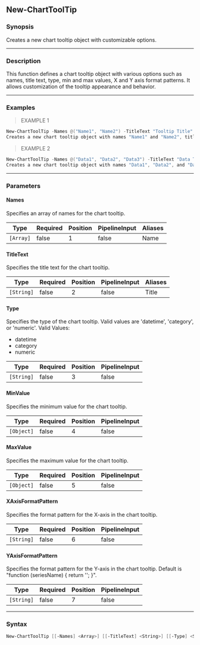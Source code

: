 New-ChartToolTip
----------------

### Synopsis
Creates a new chart tooltip object with customizable options.

---

### Description

This function defines a chart tooltip object with various options such as names, title text, type, min and max values, X and Y axis format patterns. It allows customization of the tooltip appearance and behavior.

---

### Examples
> EXAMPLE 1

```PowerShell
New-ChartToolTip -Names @("Name1", "Name2") -TitleText "Tooltip Title" -Type 'datetime' -MinValue 0 -MaxValue 100 -XAxisFormatPattern "HH:mm:ss" -YAxisFormatPattern "function (seriesName) { return seriesName + ': ' + value; }"
Creates a new chart tooltip object with names "Name1" and "Name2", title "Tooltip Title", datetime type, min value of 0, max value of 100, X-axis format pattern "HH:mm:ss", and custom Y-axis format pattern.
```
> EXAMPLE 2

```PowerShell
New-ChartToolTip -Names @("Data1", "Data2", "Data3") -TitleText "Data Tooltip" -Type 'numeric' -MinValue 50 -MaxValue 200 -XAxisFormatPattern "MM/dd/yyyy" -YAxisFormatPattern "function (seriesName) { return seriesName + ': ' + value; }"
Creates a new chart tooltip object with names "Data1", "Data2", and "Data3", title "Data Tooltip", numeric type, min value of 50, max value of 200, X-axis format pattern "MM/dd/yyyy", and custom Y-axis format pattern.
```

---

### Parameters
#### **Names**
Specifies an array of names for the chart tooltip.

|Type     |Required|Position|PipelineInput|Aliases|
|---------|--------|--------|-------------|-------|
|`[Array]`|false   |1       |false        |Name   |

#### **TitleText**
Specifies the title text for the chart tooltip.

|Type      |Required|Position|PipelineInput|Aliases|
|----------|--------|--------|-------------|-------|
|`[String]`|false   |2       |false        |Title  |

#### **Type**
Specifies the type of the chart tooltip. Valid values are 'datetime', 'category', or 'numeric'.
Valid Values:

* datetime
* category
* numeric

|Type      |Required|Position|PipelineInput|
|----------|--------|--------|-------------|
|`[String]`|false   |3       |false        |

#### **MinValue**
Specifies the minimum value for the chart tooltip.

|Type      |Required|Position|PipelineInput|
|----------|--------|--------|-------------|
|`[Object]`|false   |4       |false        |

#### **MaxValue**
Specifies the maximum value for the chart tooltip.

|Type      |Required|Position|PipelineInput|
|----------|--------|--------|-------------|
|`[Object]`|false   |5       |false        |

#### **XAxisFormatPattern**
Specifies the format pattern for the X-axis in the chart tooltip.

|Type      |Required|Position|PipelineInput|
|----------|--------|--------|-------------|
|`[String]`|false   |6       |false        |

#### **YAxisFormatPattern**
Specifies the format pattern for the Y-axis in the chart tooltip. Default is "function (seriesName) { return ''; }".

|Type      |Required|Position|PipelineInput|
|----------|--------|--------|-------------|
|`[String]`|false   |7       |false        |

---

### Syntax
```PowerShell
New-ChartToolTip [[-Names] <Array>] [[-TitleText] <String>] [[-Type] <String>] [[-MinValue] <Object>] [[-MaxValue] <Object>] [[-XAxisFormatPattern] <String>] [[-YAxisFormatPattern] <String>] [<CommonParameters>]
```

